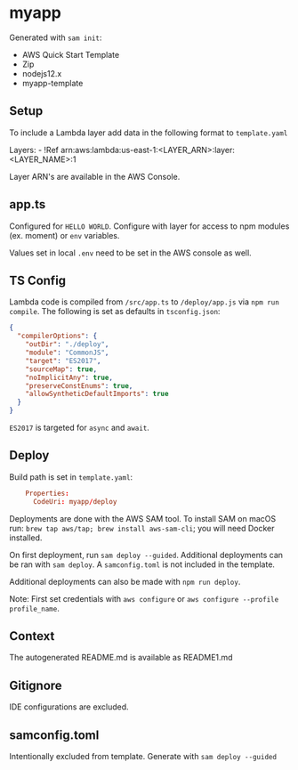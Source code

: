# myapp

Generated with `sam init`:

- AWS Quick Start Template
- Zip
- nodejs12.x
- myapp-template

## Setup

To include a Lambda layer add data in the following format to `template.yaml`

Layers: - !Ref arn:aws:lambda:us-east-1:<LAYER_ARN>:layer:<LAYER_NAME>:1

Layer ARN's are available in the AWS Console.

## app.ts

Configured for `HELLO WORLD`. Configure with layer for access to npm modules (ex. moment) or `env` variables.

Values set in local `.env` need to be set in the AWS console as well.

## TS Config

Lambda code is compiled from `/src/app.ts` to `/deploy/app.js` via `npm run compile`. The following is set as defaults in `tsconfig.json`:

```json
{
  "compilerOptions": {
    "outDir": "./deploy",
    "module": "CommonJS",
    "target": "ES2017",
    "sourceMap": true,
    "noImplicitAny": true,
    "preserveConstEnums": true,
    "allowSyntheticDefaultImports": true
  }
}
```

`ES2017` is targeted for `async` and `await`.

## Deploy

Build path is set in `template.yaml`:

```toml
    Properties:
      CodeUri: myapp/deploy
```

Deployments are done with the AWS SAM tool. To install SAM on macOS run:
`brew tap aws/tap; brew install aws-sam-cli`; you will need Docker installed.

On first deployment, run `sam deploy --guided`. Additional deployments can be ran with `sam deploy`. A `samconfig.toml` is not included in the template.

Additional deployments can also be made with `npm run deploy`.

Note: First set credentials with `aws configure` or `aws configure --profile profile_name`.

## Context

The autogenerated README.md is available as README1.md

## Gitignore

IDE configurations are excluded.

## samconfig.toml

Intentionally excluded from template. Generate with `sam deploy --guided`
